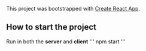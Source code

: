 This project was bootstrapped with [Create React App](https://github.com/facebook/create-react-app).

## How to start the project
Run in both the **server** and **client**
'''
npm start
'''